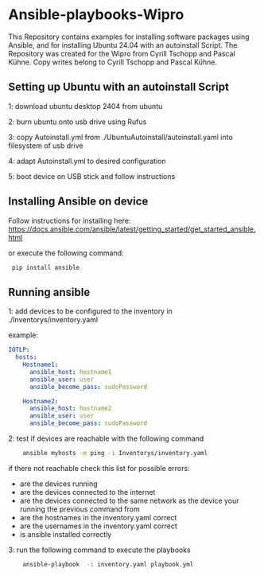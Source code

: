 # Ansible-playbooks-Wipro

This Repository contains examples for installing software packages using Ansible, and for installing Ubuntu 24.04 with an autoinstall Script. The Repository was created for the Wipro from Cyrill Tschopp and Pascal Kühne. Copy writes belong to Cyrill Tschopp and Pascal Kühne.

## Setting up Ubuntu with an autoinstall Script
 
  1: download ubuntu desktop 2404 from ubuntu

  2: burn ubuntu onto usb drive using Rufus

  3: copy Autoinstall.yml from ./UbuntuAutoinstall/autoinstall.yaml into filesystem of usb drive

  4: adapt Autoinstall.yml to desired configuration

  5: boot device on USB stick and follow instructions

## Installing Ansible on device

Follow instructions for installing here: https://docs.ansible.com/ansible/latest/getting_started/get_started_ansible.html

or execute the following command:

```bash	
 pip install ansible
```

## Running ansible

1: add devices to be configured to the inventory in ./Inventorys/inventory.yaml

example:
```yaml
IOTLP:
  hosts:
    Hostname1:
      ansible_host: hostname1
      ansible_user: user
      ansible_become_pass: sudoPassword

    Hostname2:
      ansible_host: hostname2
      ansible_user: user
      ansible_become_pass: sudoPassword
```

2: test if devices are reachable with the following command

```bash
    ansible myhosts -m ping -i Inventorys/inventory.yaml
```

if there not reachable check this list for possible errors:

- are the devices running
- are the devices connected to the internet
- are the devices connected to the same network as the device your running the previous command from
- are the hostnames in the  inventory.yaml correct
- are the usernames in the inventory.yaml correct
- is ansible installed correctly

3: run the following command to execute the playbooks

```bash
    ansible-playbook  -i inventory.yaml playbook.yml
```